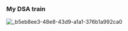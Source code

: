### My DSA train
![_b5eb8ee3-48e8-43d9-a1a1-376b1a992ca0](https://github.com/user-attachments/assets/b4716c74-cfa6-40b8-85dd-06f3d6eea072)
